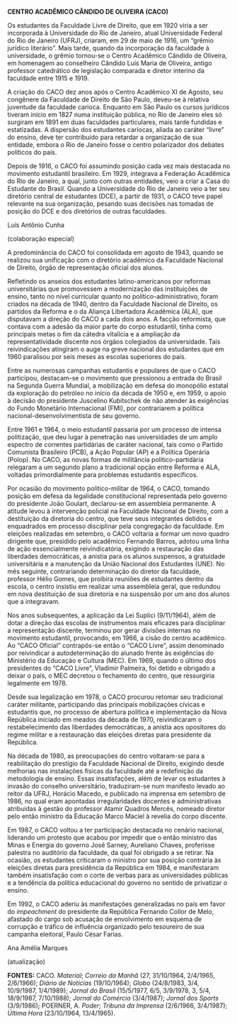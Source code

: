 **CENTRO ACADÊMICO CÂNDIDO DE OLIVEIRA (CACO)**

Os estudantes da Faculdade Livre de Direito, que em 1920 viria a ser
incorporada à Universidade do Rio de Janeiro, atual Universidade Federal
do Rio de Janeiro (UFRJ), criaram, em 29 de maio de 1916, um “grêmio
jurídico literário”. Mais tarde, quando da incorporação da faculdade à
universidade, o grêmio tornou-se o Centro Acadêmico Cândido de Oliveira,
em homenagem ao conselheiro Cândido Luís Maria de Oliveira, antigo
professor catedrático de legislação comparada e diretor interino da
faculdade entre 1915 e 1919.

A criação do CACO dez anos após o Centro Acadêmico XI de Agosto, seu
congênere da Faculdade de Direito de São Paulo, deveu-se à relativa
juventude da faculdade carioca. Enquanto em São Paulo os cursos
jurídicos tiveram início em 1827 numa instituição pública, no Rio de
Janeiro eles só surgiram em 1891 em duas faculdades particulares, mais
tarde fundidas e estatizadas. A dispersão dos estudantes cariocas,
aliada ao caráter “livre” do ensino, deve ter contribuído para retardar
a organização de sua entidade, embora o Rio de Janeiro fosse o centro
polarizador dos debates políticos do país.

Depois de 1916, o CACO foi assumindo posição cada vez mais destacada no
movimento estudantil brasileiro. Em 1929, integrava a Federação
Acadêmica do Rio de Janeiro, a qual, junto com outras entidades, veio a
criar a Casa do Estudante do Brasil. Quando a Universidade do Rio de
Janeiro veio a ter seu diretório central de estudantes (DCE), a partir
de 1931, o CACO teve papel relevante na sua organização, pesando suas
decisões nas tomadas de posição do DCE e dos diretórios de outras
faculdades.

Luís Antônio Cunha

(colaboração especial)

A predominância do CACO foi consolidada em agosto de 1943, quando se
realizou sua unificação com o diretório acadêmico da Faculdade Nacional
de Direito, órgão de representação oficial dos alunos.

Refletindo os anseios dos estudantes latino-americanos por reformas
universitárias que promovessem a modernização das instituições de
ensino, tanto no nível curricular quanto no político-administrativo,
foram criados na década de 1940, dentro da Faculdade Nacional de
Direito, os partidos da Reforma e o da Aliança Libertadora Acadêmica
(ALA), que disputavam a direção do CACO a cada dois anos. A facção
reformista, que contava com a adesão da maior parte do corpo estudantil,
tinha como principais metas o fim da cátedra vitalícia e a ampliação da
representatividade discente nos órgãos colegiados da universidade. Tais
reivindicações atingiram o auge na greve nacional dos estudantes que em
1960 paralisou por seis meses as escolas superiores do país.

Entre as numerosas campanhas estudantis e populares de que o CACO
participou, destacam-se o movimento que pressionou a entrada do Brasil
na Segunda Guerra Mundial, a mobilização em defesa do monopólio estatal
da exploração do petróleo no início da década de 1950 e, em 1959, o
apoio à decisão do presidente Juscelino Kubitschek de não atender às
exigências do Fundo Monetário Internacional (FMI), por contrariarem a
política nacional-desenvolvimentista de seu governo.

Entre 1961 e 1964, o meio estudantil passaria por um processo de intensa
politização, que deu lugar à penetração nas universidades de um amplo
espectro de correntes partidárias de caráter nacional, tais como o
Partido Comunista Brasileiro (PCB), a Ação Popular (AP) e a Política
Operária (Polop). No CACO, as novas formas de militância
político-partidária relegaram a um segundo plano a tradicional opção
entre Reforma e ALA, voltadas primordialmente para problemas estudantis
específicos.

Por ocasião do movimento político-militar de 1964, o CACO, tomando
posição em defesa da legalidade constitucional representada pelo governo
do presidente João Goulart, declarou-se em assembleia permanente. A
atitude levou à intervenção policial na Faculdade Nacional de Direito,
com a destituição da diretoria do centro, que teve seus integrantes
detidos e enquadrados em processo disciplinar pela congregação da
faculdade. Em eleições realizadas em setembro, o CACO voltaria a formar
um novo quadro dirigente que, presidido pelo acadêmico Fernando Barros,
adotou uma linha de ação essencialmente reivindicatória, exigindo a
restauração das liberdades democráticas, a anistia para os alunos
suspensos, a gratuidade universitária e a manutenção da União Nacional
dos Estudantes (UNE). No mês seguinte, contrariando determinação do
diretor da faculdade, professor Hélio Gomes, que proibira reuniões de
estudantes dentro da escola, o centro insistiu em realizar uma
assembleia geral, que redundou em nova destituição de sua diretoria e na
suspensão por um ano dos alunos que a integravam.

Nos anos subsequentes, a aplicação da Lei Suplici (9/11/1964), além de
dotar a direção das escolas de instrumentos mais eficazes para
disciplinar a representação discente, terminou por gerar divisões
internas no movimento estudantil, provocando, em 1966, a cisão do centro
acadêmico. Ao “CACO Oficial” contrapôs-se então o “CACO Livre”, assim
denominado por reivindicar a autodeterminação do alunado frente às
exigências do Ministério da Educação e Cultura (MEC). Em 1969, quando o
último dos presidentes do “CACO Livre”, Vladimir Palmeira, foi detido e
obrigado a deixar o país, o MEC decretou o fechamento do centro, que
ressurgiria legalmente em 1978.

Desde sua legalização em 1978, o CACO procurou retomar seu tradicional
caráter militante, participando das principais mobilizações cívicas e
estudantis que, no processo de abertura política e implementação da Nova
República iniciado em meados da década de 1970, reivindicaram o
restabelecimento das liberdades democráticas, a anistia aos opositores
do regime militar e a restauração das eleições diretas para presidente
da República.

Na década de 1980, as preocupações do centro voltaram-se para a
reabilitação do prestígio da Faculdade Nacional de Direito, exigindo
desde melhorias nas instalações físicas da faculdade até a redefinição
da metodologia de ensino. Essas insatisfações, além de levar os
estudantes à invasão do conselho universitário, traduziram-se num
manifesto levado ao reitor da UFRJ, Horácio Macedo, e publicado na
imprensa em setembro de 1986, no qual eram apontadas irregularidades
docentes e administrativas atribuídas à gestão do professor Atamir
Quadros Mercês, nomeado diretor pelo então ministro da Educação Marco
Maciel à revelia do corpo discente.

Em 1987, o CACO voltou a ter participação destacada no cenário nacional,
liderando um protesto que acabou por impedir que o então ministro das
Minas e Energia do governo José Sarney, Aureliano Chaves, proferisse
palestra no auditório da faculdade, da qual foi obrigado a se retirar.
Na ocasião, os estudantes criticaram o ministro por sua posição
contrária às eleições diretas para presidência da República em 1984, e
manifestaram também insatisfação com o corte de verbas para as
universidades públicas e a tendência da política educacional do governo
no sentido de privatizar o ensino.

Em 1992, o CACO aderiu às manifestações generalizadas no país em favor
do *impeachment* do presidente da República Fernando Collor de Melo,
afastado do cargo sob acusação de envolvimento em esquema de corrupção e
tráfico de influência organizado pelo tesoureiro de sua campanha
eleitoral, Paulo César Farias.

Ana Amélia Marques

(atualização)

**FONTES:** CACO. *Material*; *Correio da Manhã* (27, 31/10/1964,
2/4/1965, 2/6/1966); *Diário de Notícias* (19/10/1964); *Globo*
(24/8/1983, 3/4, 10/9/1987, 1/4/1989); *Jornal do Brasil* (15/5/1977,
6/5, 3/9/1978, 3, 5/4, 18/9/1987, 7/10/1988); *Jornal do Comércio*
(3/4/1987); *Jornal dos Sports* (3/9/1986); POERNER, A. *Poder*;
*Tribuna da Imprensa* (2/6/1966, 3/4/1987); *Última Hora* (23/10/1964,
13/4/1965).
